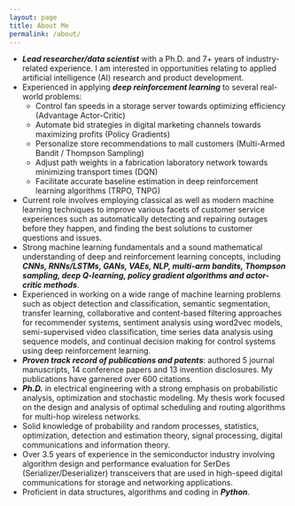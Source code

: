 ```yaml
---
layout: page
title: About Me
permalink: /about/
---
```

- ***Lead researcher/data scientist*** with a Ph.D. and 7+ years of industry-related experience. I am interested in opportunities relating to applied artificial intelligence (AI) research and product development.
- Experienced in applying ***deep reinforcement learning*** to several real-world problems:
  - Control fan speeds in a storage server towards optimizing efficiency (Advantage Actor-Critic)
  - Automate bid strategies in digital marketing channels towards maximizing profits (Policy Gradients) 
  - Personalize store recommendations to mall customers (Multi-Armed Bandit / Thompson Sampling)
  - Adjust path weights in a fabrication laboratory network towards minimizing transport times (DQN)
  - Facilitate accurate baseline estimation in deep reinforcement learning algorithms (TRPO, TNPG)
- Current role involves employing classical as well as modern machine learning techniques to improve various facets of customer service experiences such as automatically detecting and repairing outages before they happen, and finding the best solutions to customer questions and issues.
- Strong machine learning fundamentals and a sound mathematical understanding of deep and reinforcement learning concepts, including ***CNNs, RNNs/LSTMs, GANs, VAEs, NLP, multi-arm bandits, Thompson sampling, deep Q-learning, policy gradient algorithms and actor-critic methods***.
- Experienced in working on a wide range of machine learning problems such as object detection and classification, semantic segmentation, transfer learning, collaborative and content-based filtering approaches for recommender systems, sentiment analysis using word2vec models, semi-supervised video classification, time series data analysis using sequence models, and continual decision making for control systems using deep reinforcement learning.
- ***Proven track record of publications and patents***: authored 5 journal manuscripts, 14 conference papers and 13 invention disclosures. My publications have garnered over 600 citations.
- ***Ph.D.*** in electrical engineering with a strong emphasis on probabilistic analysis, optimization and stochastic modeling. My thesis work focused on the design and analysis of optimal scheduling and routing algorithms for multi-hop wireless networks.
- Solid knowledge of probability and random processes, statistics, optimization, detection and estimation theory, signal processing, digital communications and information theory.
- Over 3.5 years of experience in the semiconductor industry involving algorithm design and performance evaluation for SerDes (Serializer/Deserializer) transceivers that are used in high-speed digital communications for storage and networking applications.
- Proficient in data structures, algorithms and coding in ***Python***.
